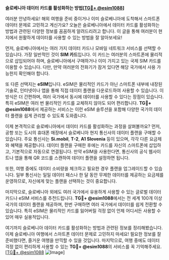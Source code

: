 **슬로베니아 데이터 카드를 활성화하는 방법[[TG💪+ @esim1088](https://t.me/s/esim1088)]**

여러분 안녕하세요! 해외 여행을 준비 중이거나 이미 슬로베니아에 도착해서 스마트폰 데이터 문제로 고민하고 계신가요? 오늘은 슬로베니아에서 데이터 카드를 활성화하는 방법과 관련된 다양한 정보를 꼼꼼하게 알려드리려고 합니다. 이 글을 통해 여러분이 현지에서 원활하게 데이터를 사용할 수 있는 방법을 잘 알아보세요!

먼저, 슬로베니아에서는 여러 가지 데이터 카드나 모바일 네트워크 서비스를 선택할 수 있습니다. 가장 일반적인 것이 **SIM 카드**입니다. 이 카드는 여러분의 스마트폰에 물리적으로 삽입되어야 하며, 슬로베니아에서 구매하거나 이미 가지고 있는 국제 SIM 카드를 이용할 수 있습니다. 다만, 만약 여러분의 전화기가 잠겨 있다면 해당 국가에서 사용 가능한지 확인해야 합니다.

또 다른 선택지는 **eSIM**입니다. eSIM은 물리적인 카드가 아닌 스마트폰 내부에 내장된 기술로, 인터넷이나 앱을 통해 직접 데이터 플랜을 다운로드하여 사용할 수 있습니다. 이 방식은 더 간편하며, 여러 국가에서 동시에 데이터를 사용할 수 있다는 장점이 있습니다. 특히 eSIM은 여러 번 물리적인 카드를 교체하지 않아도 되어 편리합니다. **TG💪+ @esim1088**에서 제공하는 서비스는 이런 eSIM 솔루션을 포함해 다양한 국가의 데이터 플랜을 쉽게 관리할 수 있도록 도와줍니다.

이제 본격적으로 슬로베니아에서 데이터 카드를 활성화하는 과정을 살펴볼까요? 먼저, 공항 또는 도시의 휴대폰 매장에서 슬로베니아 현지 통신사의 데이터 플랜을 구매할 수 있습니다. 주요 통신사는 **Si.mobil**, **T-2**, **A1 Slovenia** 등이 있으며, 각각 다른 요금제와 혜택을 제공합니다. 데이터 플랜을 구매한 후에는 카드를 자신의 스마트폰에 삽입하고, 기본적으로 자동으로 연결됩니다. 만약 eSIM을 사용한다면, 통신사의 공식 웹사이트나 앱을 통해 QR 코드를 스캔하여 데이터 플랜을 설정하면 됩니다.

또한, 여행 중에도 데이터 소비량을 체크하고 필요한 경우 플랜을 업그레이드할 수 있습니다. 일부 통신사는 일일 데이터 패스나 한 달 동안 무제한 데이터를 제공하는 요금제를 운영하므로, 자신에게 맞는 플랜을 선택하는 것이 중요합니다.

마지막으로, 슬로베니아 외에도 여러 국가에서 유용하게 사용할 수 있는 글로벌 데이터 카드나 eSIM 서비스를 추천드립니다. **TG💪+ @esim1088**에서는 전 세계 100개 이상 국가의 데이터 플랜을 제공하며, 한번 구매하면 여러 국가에서 데이터를 쉽게 전환할 수 있습니다. 특히 eSIM은 물리적인 카드를 잃어버릴 걱정 없이 언제 어디서든 사용할 수 있어 매우 실용적입니다.

여기까지 슬로베니아 데이터 카드를 활성화하는 방법과 관련된 정보를 정리해봤습니다. 이제 슬로베니아 여행에서 스마트폰 데이터 문제로 고민하지 마세요! 필요한 정보를 잘 준비했다면, 즐거운 여행을 만끽할 수 있을 것입니다. 마지막으로, 여행 중에도 데이터 걱정 없이 편리하게 사용할 수 있는 **TG💪+ @esim1088**의 서비스를 꼭 기억해주세요. [[TG💪+ @esim1088](https://t.me/s/esim1088) ![Image](https://i.postimg.cc/Y0z9fWf4/image.png)]